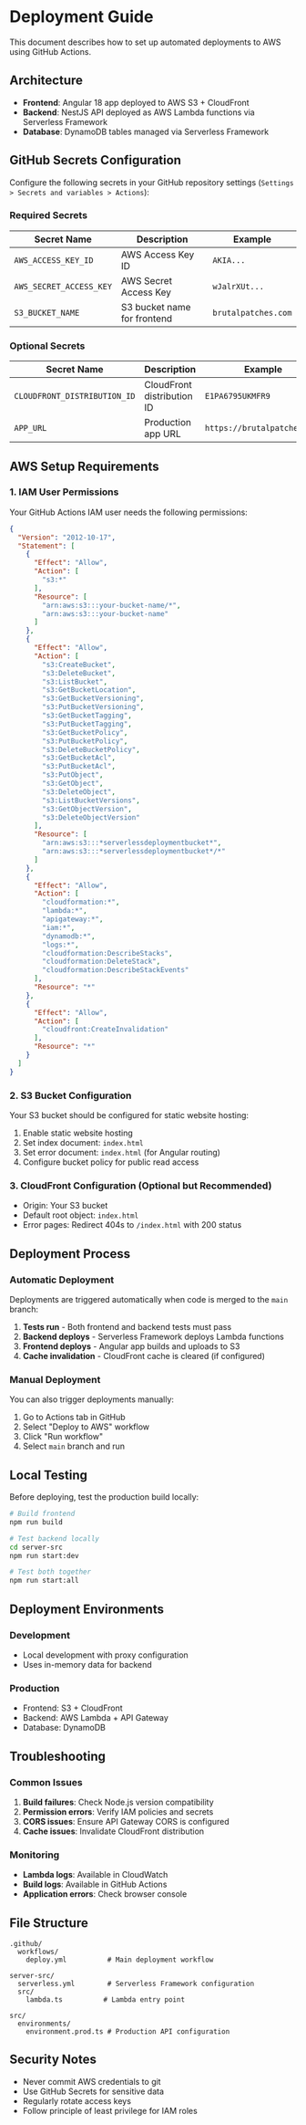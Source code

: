 # Deployment Guide

This document describes how to set up automated deployments to AWS using GitHub Actions.

## Architecture

- **Frontend**: Angular 18 app deployed to AWS S3 + CloudFront
- **Backend**: NestJS API deployed as AWS Lambda functions via Serverless Framework
- **Database**: DynamoDB tables managed via Serverless Framework

## GitHub Secrets Configuration

Configure the following secrets in your GitHub repository settings (`Settings > Secrets and variables > Actions`):

### Required Secrets

| Secret Name | Description | Example |
|-------------|-------------|---------|
| `AWS_ACCESS_KEY_ID` | AWS Access Key ID | `AKIA...` |
| `AWS_SECRET_ACCESS_KEY` | AWS Secret Access Key | `wJalrXUt...` |
| `S3_BUCKET_NAME` | S3 bucket name for frontend | `brutalpatches.com` |

### Optional Secrets

| Secret Name | Description | Example |
|-------------|-------------|---------|
| `CLOUDFRONT_DISTRIBUTION_ID` | CloudFront distribution ID | `E1PA6795UKMFR9` |
| `APP_URL` | Production app URL | `https://brutalpatches.com` |

## AWS Setup Requirements

### 1. IAM User Permissions

Your GitHub Actions IAM user needs the following permissions:

```json
{
  "Version": "2012-10-17",
  "Statement": [
    {
      "Effect": "Allow",
      "Action": [
        "s3:*"
      ],
      "Resource": [
        "arn:aws:s3:::your-bucket-name/*",
        "arn:aws:s3:::your-bucket-name"
      ]
    },
    {
      "Effect": "Allow",
      "Action": [
        "s3:CreateBucket",
        "s3:DeleteBucket",
        "s3:ListBucket",
        "s3:GetBucketLocation",
        "s3:GetBucketVersioning",
        "s3:PutBucketVersioning",
        "s3:GetBucketTagging",
        "s3:PutBucketTagging",
        "s3:GetBucketPolicy",
        "s3:PutBucketPolicy",
        "s3:DeleteBucketPolicy",
        "s3:GetBucketAcl",
        "s3:PutBucketAcl",
        "s3:PutObject",
        "s3:GetObject",
        "s3:DeleteObject",
        "s3:ListBucketVersions",
        "s3:GetObjectVersion",
        "s3:DeleteObjectVersion"
      ],
      "Resource": [
        "arn:aws:s3:::*serverlessdeploymentbucket*",
        "arn:aws:s3:::*serverlessdeploymentbucket*/*"
      ]
    },
    {
      "Effect": "Allow",
      "Action": [
        "cloudformation:*",
        "lambda:*",
        "apigateway:*",
        "iam:*",
        "dynamodb:*",
        "logs:*",
        "cloudformation:DescribeStacks",
        "cloudformation:DeleteStack",
        "cloudformation:DescribeStackEvents"
      ],
      "Resource": "*"
    },
    {
      "Effect": "Allow",
      "Action": [
        "cloudfront:CreateInvalidation"
      ],
      "Resource": "*"
    }
  ]
}
```

### 2. S3 Bucket Configuration

Your S3 bucket should be configured for static website hosting:

1. Enable static website hosting
2. Set index document: `index.html`
3. Set error document: `index.html` (for Angular routing)
4. Configure bucket policy for public read access

### 3. CloudFront Configuration (Optional but Recommended)

- Origin: Your S3 bucket
- Default root object: `index.html`
- Error pages: Redirect 404s to `/index.html` with 200 status

## Deployment Process

### Automatic Deployment

Deployments are triggered automatically when code is merged to the `main` branch:

1. **Tests run** - Both frontend and backend tests must pass
2. **Backend deploys** - Serverless Framework deploys Lambda functions
3. **Frontend deploys** - Angular app builds and uploads to S3
4. **Cache invalidation** - CloudFront cache is cleared (if configured)

### Manual Deployment

You can also trigger deployments manually:

1. Go to Actions tab in GitHub
2. Select "Deploy to AWS" workflow
3. Click "Run workflow"
4. Select `main` branch and run

## Local Testing

Before deploying, test the production build locally:

```bash
# Build frontend
npm run build

# Test backend locally
cd server-src
npm run start:dev

# Test both together
npm run start:all
```

## Deployment Environments

### Development
- Local development with proxy configuration
- Uses in-memory data for backend

### Production
- Frontend: S3 + CloudFront
- Backend: AWS Lambda + API Gateway
- Database: DynamoDB

## Troubleshooting

### Common Issues

1. **Build failures**: Check Node.js version compatibility
2. **Permission errors**: Verify IAM policies and secrets
3. **CORS issues**: Ensure API Gateway CORS is configured
4. **Cache issues**: Invalidate CloudFront distribution

### Monitoring

- **Lambda logs**: Available in CloudWatch
- **Build logs**: Available in GitHub Actions
- **Application errors**: Check browser console

## File Structure

```
.github/
  workflows/
    deploy.yml          # Main deployment workflow

server-src/
  serverless.yml        # Serverless Framework configuration
  src/
    lambda.ts          # Lambda entry point

src/
  environments/
    environment.prod.ts # Production API configuration
```

## Security Notes

- Never commit AWS credentials to git
- Use GitHub Secrets for sensitive data
- Regularly rotate access keys
- Follow principle of least privilege for IAM roles